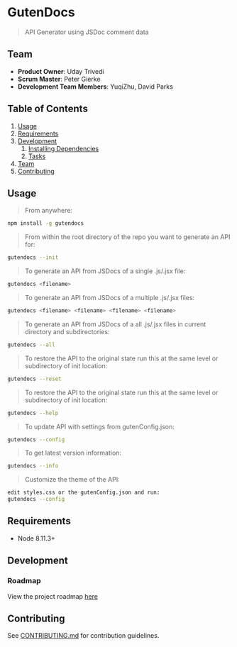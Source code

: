# GutenDocs

> API Generator using JSDoc comment data

## Team

- **Product Owner**: Uday Trivedi
- **Scrum Master**: Peter Gierke
- **Development Team Members**: YuqiZhu, David Parks

## Table of Contents

1. [Usage](#Usage)
1. [Requirements](#requirements)
1. [Development](#development)
   1. [Installing Dependencies](#installing-dependencies)
   1. [Tasks](#tasks)
1. [Team](#team)
1. [Contributing](#contributing)

## Usage

> From anywhere:

```sh
npm install -g gutendocs
```

> From within the root directory of the repo you want to generate an API for:

```sh
gutendocs --init
```

> To generate an API from JSDocs of a single .js/.jsx file:
```sh
gutendocs <filename>
```

> To generate an API from JSDocs of a multiple .js/.jsx files:
```sh
gutendocs <filename> <filename> <filename> <filename>
```

> To generate an API from JSDocs of a all .js/.jsx files in current directory and subdirectories:
```sh
gutendocs --all
```

> To restore the API to the original state run this at the same level or subdirectory of init location:
```sh
gutendocs --reset
```

> To restore the API to the original state run this at the same level or subdirectory of init location:
```sh
gutendocs --help
```

> To update API with settings from gutenConfig.json:
```sh
gutendocs --config
```

> To get latest version information:
```sh
gutendocs --info
```

> Customize the theme of the API:
```sh
edit styles.css or the gutenConfig.json and run:
gutendocs --config
```

## Requirements

- Node 8.11.3+

## Development

### Roadmap

View the project roadmap [here](LINK_TO_PROJECT_ISSUES)

## Contributing

See [CONTRIBUTING.md](_CONTRIBUTING.md) for contribution guidelines.
